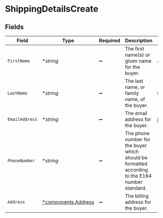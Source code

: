 # ShippingDetailsCreate


## Fields

| Field                                                                                           | Type                                                                                            | Required                                                                                        | Description                                                                                     | Example                                                                                         |
| ----------------------------------------------------------------------------------------------- | ----------------------------------------------------------------------------------------------- | ----------------------------------------------------------------------------------------------- | ----------------------------------------------------------------------------------------------- | ----------------------------------------------------------------------------------------------- |
| `FirstName`                                                                                     | **string*                                                                                       | :heavy_minus_sign:                                                                              | The first name(s) or given name for the buyer.                                                  | John                                                                                            |
| `LastName`                                                                                      | **string*                                                                                       | :heavy_minus_sign:                                                                              | The last name, or family name, of the buyer.                                                    | Doe                                                                                             |
| `EmailAddress`                                                                                  | **string*                                                                                       | :heavy_minus_sign:                                                                              | The email address for the buyer.                                                                | john@example.com                                                                                |
| `PhoneNumber`                                                                                   | **string*                                                                                       | :heavy_minus_sign:                                                                              | The phone number for the buyer which should be formatted according to the E164 number standard. | +1234567890                                                                                     |
| `Address`                                                                                       | [*components.Address](../../models/components/address.md)                                       | :heavy_minus_sign:                                                                              | The billing address for the buyer.                                                              |                                                                                                 |